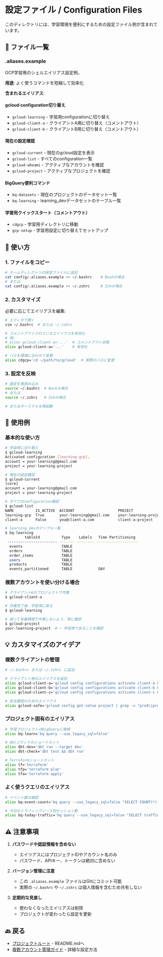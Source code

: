 # 設定ファイル / Configuration Files

このディレクトリには、学習環境を便利にするための設定ファイル例が含まれています。

## 📄 ファイル一覧

### .aliases.example

GCP学習用のシェルエイリアス設定例。

**用途**: よく使うコマンドを短縮して効率化

**含まれるエイリアス**:

#### gcloud configuration切り替え

- `gcloud-learning` - 学習用configurationに切り替え
- `gcloud-client-a` - クライアントA用に切り替え（コメントアウト）
- `gcloud-client-b` - クライアントB用に切り替え（コメントアウト）

#### 現在の設定確認

- `gcloud-current` - 現在のgcloud設定を表示
- `gcloud-list` - すべてのconfiguration一覧
- `gcloud-whoami` - アクティブなアカウントを確認
- `gcloud-project` - アクティブなプロジェクトを確認

#### BigQuery便利コマンド

- `bq-datasets` - 現在のプロジェクトのデータセット一覧
- `bq-learning` - learning_devデータセットのテーブル一覧

#### 学習用クイックスタート（コメントアウト）

- `cdgcp` - 学習用ディレクトリに移動
- `gcp-setup` - 学習用設定に切り替えてセットアップ

## 🚀 使い方

### 1. ファイルをコピー

```bash
# ホームディレクトリの設定ファイルに追記
cat config/.aliases.example >> ~/.bashrc    # Bashの場合
# または
cat config/.aliases.example >> ~/.zshrc     # Zshの場合
```

### 2. カスタマイズ

必要に応じてエイリアスを編集:

```bash
# エディタで開く
vim ~/.bashrc  # または ~/.zshrc

# コメントアウトされているエイリアスを有効化
# 例:
# alias gcloud-client-a='...'  # コメントアウト状態
alias gcloud-client-a='...'    # 有効化

# パスを環境に合わせて変更
alias cdgcp='cd ~/path/to/gcloud'  # 実際のパスに変更
```

### 3. 設定を反映

```bash
# 設定を再読み込み
source ~/.bashrc  # Bashの場合
# または
source ~/.zshrc   # Zshの場合

# またはターミナルを再起動
```

## 📝 使用例

### 基本的な使い方

```bash
# 学習用に切り替え
$ gcloud-learning
Activated configuration [learning-gcp].
account = your-learning@gmail.com
project = your-learning-project

# 現在の設定確認
$ gcloud-current
[core]
account = your-learning@gmail.com
project = your-learning-project

# すべてのconfiguration確認
$ gcloud-list
NAME          IS_ACTIVE  ACCOUNT                    PROJECT
learning-gcp  True       your-learning@gmail.com    your-learning-project
client-a      False      you@client-a.com           client-a-project

# learning_devのテーブル一覧
$ bq-learning
         tableId          Type    Labels   Time Partitioning
 ----------------------- ------- -------- -------------------
  events                  TABLE
  orders                  TABLE
  order_items             TABLE
  users                   TABLE
  products                TABLE
  events_partitioned      TABLE            DAY
```

### 複数アカウントを使い分ける場合

```bash
# クライアントAのプロジェクトで作業
$ gcloud-client-a

# 作業完了後、学習用に戻る
$ gcloud-learning

# 誤って本番環境で作業しないよう、常に確認
$ gcloud-project
your-learning-project  # ← 学習用であることを確認
```

## 💡 カスタマイズのアイデア

### 複数クライアントの管理

```bash
# ~/.bashrc または ~/.zshrc に追加

# クライアント用のエイリアスを追加
alias gcloud-client-a='gcloud config configurations activate client-a && gcloud config list'
alias gcloud-client-b='gcloud config configurations activate client-b && gcloud config list'
alias gcloud-client-c='gcloud config configurations activate client-c && gcloud config list'

# 安全確認のためのエイリアス
alias gcloud-safe='gcloud config get-value project | grep -v "prod\|production" && echo "✅ Safe to work" || echo "⚠️  CAUTION: Production project!"'
```

### プロジェクト固有のエイリアス

```bash
# 学習プロジェクトのBigQueryに接続
alias bq-learn='bq query --use_legacy_sql=false'

# dbtコマンドのショートカット
alias dbt-dev='dbt run --target dev'
alias dbt-check='dbt test && dbt run'

# Terraformショートカット
alias tf='terraform'
alias tfp='terraform plan'
alias tfa='terraform apply'
```

### よく使うクエリのエイリアス

```bash
# イベント数の確認
alias bq-event-count='bq query --use_legacy_sql=false "SELECT COUNT(*) as count FROM \`$(gcloud config get-value project).learning_dev.events\`"'

# 今日のトラフィックソース別セッション数
alias bq-today-traffic='bq query --use_legacy_sql=false "SELECT traffic_source, COUNT(DISTINCT session_id) as sessions FROM \`$(gcloud config get-value project).learning_dev.events\` WHERE DATE(created_at) = CURRENT_DATE() GROUP BY traffic_source"'
```

## ⚠️ 注意事項

1. **パスワードや認証情報を含めない**
   - エイリアスにはプロジェクトIDやアカウント名のみ
   - パスワード、APIキー、トークンは絶対に含めない

2. **バージョン管理に注意**
   - この `.aliases.example` ファイルはGitにコミット可能
   - 実際の `~/.bashrc` や `~/.zshrc` は個人情報を含むため共有しない

3. **定期的な見直し**
   - 使わなくなったエイリアスは削除
   - プロジェクトが変わったら設定を更新

## 🔙 戻る

- [プロジェクトルート](../) - README.mdへ
- [複数アカウント管理ガイド](../docs/multi-account-setup.md) - 詳細な設定方法
